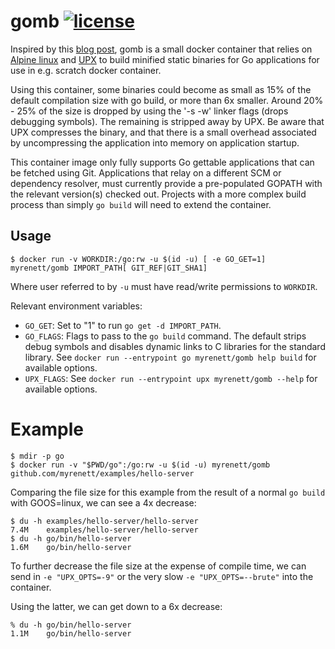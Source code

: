 # gomb [![license](https://img.shields.io/badge/License-Apache%202.0-blue.svg)](LICENSE)
Inspired by this [blog post](https://blog.filippo.io/shrink-your-go-binaries-with-this-one-weird-trick/), gomb is a
small docker container that relies on [Alpine linux](https://www.alpinelinux.org/) and
[UPX](http://upx.sourceforge.net/) to build minified static binaries for Go applications for use in e.g. scratch docker
container.

Using this container, some binaries could become as small as 15% of the default compilation size with go build, or more
than 6x smaller. Around 20% - 25% of the size is dropped by using the '-s -w' linker flags (drops debugging symbols).
The remaining is stripped away by UPX. Be aware that UPX compresses the binary, and that there is a small overhead
associated by uncompressing the application into memory on application startup.

This container image only fully supports Go gettable applications that can be fetched using Git. Applications that relay
on a different SCM or dependency resolver, must currently provide a pre-populated GOPATH with the relevant version(s)
checked out. Projects with a more complex build process than simply `go build` will need to extend the container.

## Usage

    $ docker run -v WORKDIR:/go:rw -u $(id -u) [ -e GO_GET=1] myrenett/gomb IMPORT_PATH[ GIT_REF|GIT_SHA1]


Where user referred to by `-u` must have read/write permissions to `WORKDIR`.

Relevant environment variables:
- `GO_GET`: Set to "1" to run `go get -d IMPORT_PATH`.
- `GO_FLAGS`: Flags to pass to the `go build` command. The default strips debug symbols and disables dynamic links to C
  libraries for the standard library. See `docker run --entrypoint go myrenett/gomb help build` for available options.
- `UPX_FLAGS`: See `docker run --entrypoint upx myrenett/gomb --help` for available options.

# Example

    $ mdir -p go
    $ docker run -v "$PWD/go":/go:rw -u $(id -u) myrenett/gomb github.com/myrenett/examples/hello-server

Comparing the file size for this example from the result of a normal `go build` with GOOS=linux, we can see a 4x
decrease:

    $ du -h examples/hello-server/hello-server
    7.4M	examples/hello-server/hello-server
    $ du -h go/bin/hello-server
    1.6M	go/bin/hello-server

To further decrease the file size at the expense of compile time, we can send in `-e "UPX_OPTS=-9"` or the very slow
`-e "UPX_OPTS=--brute"` into the container.

Using the latter, we can get down to a 6x decrease:

    % du -h go/bin/hello-server
    1.1M	go/bin/hello-server
